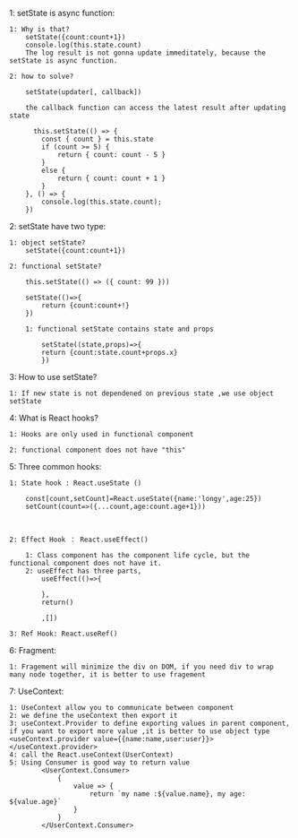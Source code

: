 1:  setState is async function:

    1: Why is that? 
        setState({count:count+1})
        console.log(this.state.count)
        The log result is not gonna update immeditately, because the setState is async function.

    2: how to solve? 

        setState(updater[, callback])

        the callback function can access the latest result after updating state

          this.setState(() => {
            const { count } = this.state
            if (count >= 5) {
                return { count: count - 5 }
            }
            else {
                return { count: count + 1 }
            }
        }, () => {
            console.log(this.state.count);
        })

2: setState have two type:

    1: object setState? 
        setState({count:count+1})

    2: functional setState? 

        this.setState(() => ({ count: 99 }))

        setState(()=>{
            return {count:count+!}
        })

        1: functional setState contains state and props

            setState((state,props)=>{
            return {count:state.count+props.x}
            })

3: How to use setState?

    1: If new state is not dependened on previous state ,we use object setState


4: What is React hooks? 

    1: Hooks are only used in functional component

    2: functional component does not have "this"

5: Three common hooks:

    1: State hook : React.useState ()

        const[count,setCount]=React.useState({name:'longy',age:25})
        setCount(count=>({...count,age:count.age+1}))



    2: Effect Hook ： React.useEffect()

        1: Class component has the component life cycle, but the functional component does not have it.
        2: useEffect has three parts,
            useEffect(()=>{
            
            },
            return()
            
            ,[])

    3: Ref Hook: React.useRef() 



6: Fragment:

    1: Fragement will minimize the div on DOM, if you need div to wrap many node together, it is better to use fragement


7: UseContext:
    
    1: UseContext allow you to communicate between component
    2: we define the useContext then export it 
    3: useContext.Provider to define exporting values in parent component, if you want to export more value ,it is better to use object type 
    <useContext.provider value={{name:name,user:user}}></useContext.provider>
    4: call the React.useContext(UserContext)
    5: Using Consumer is good way to return value 
            <UserContext.Consumer>
                {
                    value => {
                        return `my name :${value.name}, my age: ${value.age}`
                    }
                }
            </UserContext.Consumer>